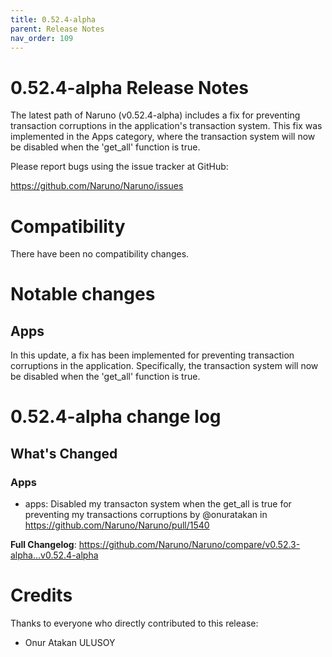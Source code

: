 ```yaml
---
title: 0.52.4-alpha
parent: Release Notes
nav_order: 109
---
```


# 0.52.4-alpha Release Notes

The latest path of Naruno (v0.52.4-alpha) includes a fix for preventing transaction corruptions in the application's transaction system. This fix was implemented in the Apps category, where the transaction system will now be disabled when the 'get_all' function is true.

Please report bugs using the issue tracker at GitHub:

<https://github.com/Naruno/Naruno/issues>

# Compatibility

There have been no compatibility changes.

# Notable changes

## Apps
In this update, a fix has been implemented for preventing transaction corruptions in the application. Specifically, the transaction system will now be disabled when the 'get_all' function is true.

# 0.52.4-alpha change log

<!-- Release notes generated using configuration in .github/release.yml at master -->

## What's Changed
### Apps
* apps: Disabled my transacton system when the get_all is true for preventing my transactions corruptions by @onuratakan in https://github.com/Naruno/Naruno/pull/1540


**Full Changelog**: https://github.com/Naruno/Naruno/compare/v0.52.3-alpha...v0.52.4-alpha

# Credits

Thanks to everyone who directly contributed to this release:

- Onur Atakan ULUSOY
